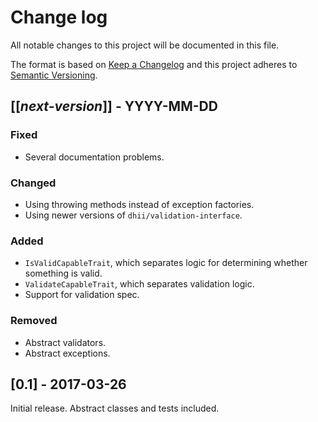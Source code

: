 # Change log
All notable changes to this project will be documented in this file.

The format is based on [Keep a Changelog](http://keepachangelog.com/)
and this project adheres to [Semantic Versioning](http://semver.org/).

## [[*next-version*]] - YYYY-MM-DD
### Fixed
- Several documentation problems.

### Changed
- Using throwing methods instead of exception factories.
- Using newer versions of `dhii/validation-interface`.

### Added
- `IsValidCapableTrait`, which separates logic for determining whether something is valid.
- `ValidateCapableTrait`, which separates validation logic.
- Support for validation spec.

### Removed
- Abstract validators.
- Abstract exceptions.

## [0.1] - 2017-03-26
Initial release. Abstract classes and tests included.
